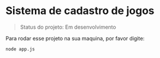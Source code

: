 <h1>Sistema de cadastro de jogos</h1>

> Status do projeto: Em desenvolvimento

Para rodar esse projeto na sua maquina, por favor digite:

``````````
node app.js
``````````